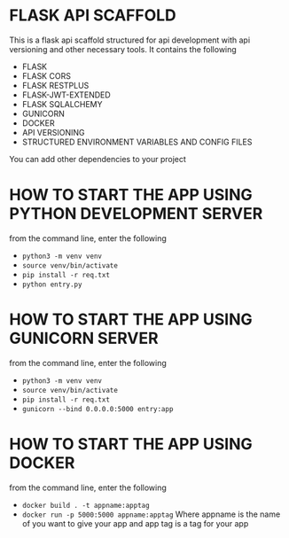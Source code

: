 # FLASK API SCAFFOLD
This is a flask api scaffold structured for api development with api versioning and other necessary tools.
It contains the following
- FLASK
- FLASK CORS
- FLASK RESTPLUS
- FLASK-JWT-EXTENDED
- FLASK SQLALCHEMY
- GUNICORN
- DOCKER
- API VERSIONING
- STRUCTURED ENVIRONMENT VARIABLES AND CONFIG FILES

You can add other dependencies to your project

# HOW TO START THE APP USING PYTHON DEVELOPMENT SERVER
from the command line, enter the following
- `python3 -m venv venv`
- `source venv/bin/activate`
- `pip install -r req.txt`
- `python entry.py`

# HOW TO START THE APP USING GUNICORN SERVER
from the command line, enter the following
- `python3 -m venv venv`
- `source venv/bin/activate`
- `pip install -r req.txt`
- `gunicorn --bind 0.0.0.0:5000 entry:app`

# HOW TO START THE APP USING DOCKER
from the command line, enter the following
- `docker build . -t appname:apptag`
- `docker run -p 5000:5000 appname:apptag`
Where appname is the name of you want to give your app and app tag is a tag for your app

